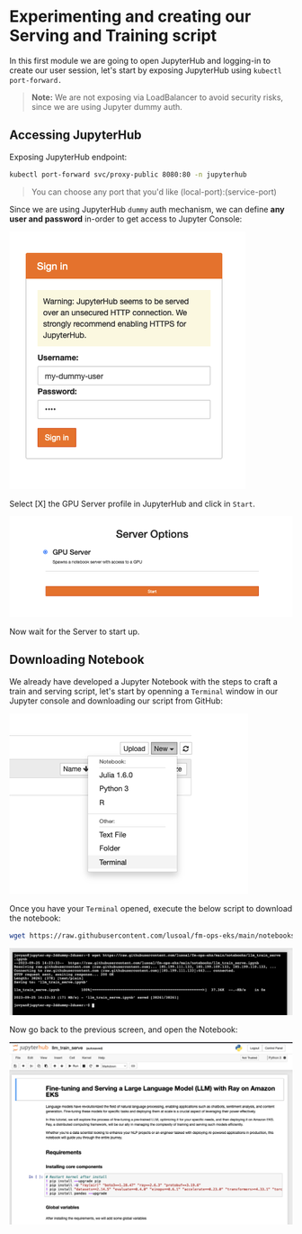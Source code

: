# Experimenting and creating our Serving and Training script

In this first module we are going to open JupyterHub and logging-in to create our user session, let's start by exposing JupyterHub using `kubectl port-forward.`

> **Note:** We are not exposing via LoadBalancer to avoid security risks, since we are using Jupyter dummy auth.

## Accessing JupyterHub

Exposing JupyterHub endpoint:

```bash
kubectl port-forward svc/proxy-public 8080:80 -n jupyterhub
```

> You can choose any port that you'd like (local-port):(service-port)

Since we are using JupyterHub `dummy` auth mechanism, we can define **any user and password** in-order to get access to Jupyter Console:

![ML Ops Arch Diagram](../static/jupyter-login.png)

Select [X] the GPU Server profile in JupyterHub and click in `Start`.

![ML Ops Arch Diagram](../static/server-start.png)

Now wait for the Server to start up.

## Downloading Notebook

We already have developed a Jupyter Notebook with the steps to craft a train and serving script, let's start by openning a `Terminal` window in our Jupyter console and downloading our script from GitHub:

![ML Ops Arch Diagram](../static/terminal-open.png)

Once you have your `Terminal` opened, execute the below script to download the notebook:

<!-- TBD: Change here to URL from aws-samples -->
```bash
wget https://raw.githubusercontent.com/lusoal/fm-ops-eks/main/notebooks/llm_train_serve.ipynb
```

![ML Ops Arch Diagram](../static/terminal-download.png)

Now go back to the previous screen, and open the Notebook:

![ML Ops Arch Diagram](../static/notebook1.png)



